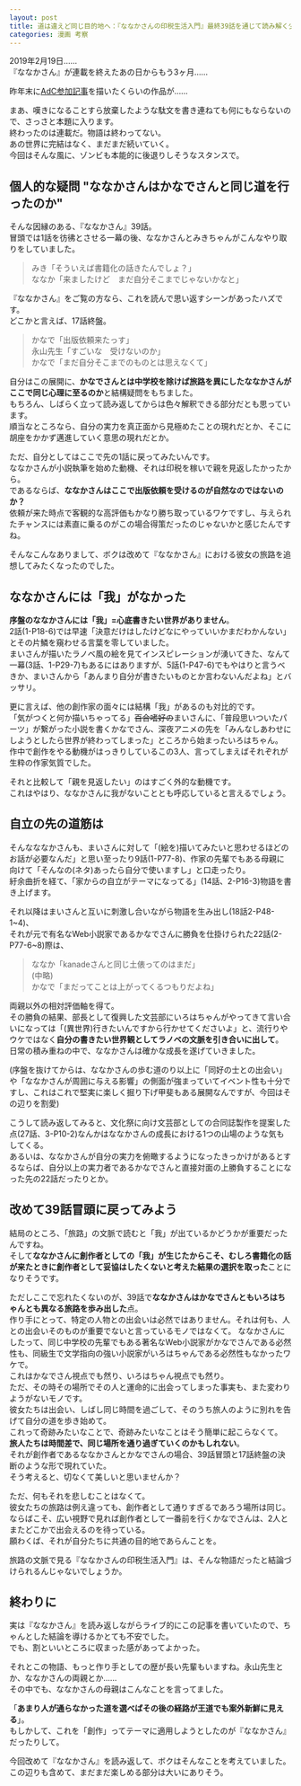```yaml
---
layout: post
title: 道は違えど同じ目的地へ：『ななかさんの印税生活入門』最終39話を通じて読み解く少女の旅路
categories: 漫画 考察
---
```


2019年2月19日……  
『ななかさん』が連載を終えたあの日からもう3ヶ月……  
  
昨年末に[AdC参加記事](/2018-12-02-comic/)を描いたくらいの作品が……

まあ、嘆きになることすら放棄したような駄文を書き連ねても何にもならないので、さっさと本題に入ります。  
終わったのは連載だ。物語は終わってない。  
あの世界に完結はなく、まだまだ続いていく。  
今回はそんな風に、ゾンビも本能的に後退りしそうなスタンスで。

## 個人的な疑問 "ななかさんはかなでさんと同じ道を行ったのか"

そんな因縁のある、『ななかさん』39話。  
冒頭では1話を彷彿とさせる一幕の後、ななかさんとみきちゃんがこんなやり取りをしていました。

>みき「そういえば書籍化の話きたんでしょ？」  
>ななか「来ましたけど　まだ自分そこまでじゃないかなと」

『ななかさん』をご覧の方なら、これを読んで思い返すシーンがあったハズです。  
どこかと言えば、17話終盤。

>かなで「出版依頼来たっす」  
>永山先生「すごいな　受けないのか」  
>かなで「まだ自分そこまでのものとは思えなくて」

自分はこの展開に、**かなでさんとは中学校を除けば旅路を異にしたななかさんがここで同じ心理に至るのか**と結構疑問をもちました。  
もちろん、しばらく立って読み返してからは色々解釈できる部分だとも思っています。  
順当なところなら、自分の実力を真正面から見極めたことの現れだとか、そこに胡座をかかず邁進していく意思の現れだとか。

ただ、自分としてはここで先の1話に戻ってみたいんです。  
ななかさんが小説執筆を始めた動機、それは印税を稼いで親を見返したかったから。  
であるならば、**ななかさんはここで出版依頼を受けるのが自然なのではないのか？**  
依頼が来た時点で客観的な高評価もかなり勝ち取っているワケですし、与えられたチャンスには素直に乗るのがこの場合得策だったのじゃないかと感じたんですね。  

そんなこんなありまして、ボクは改めて『ななかさん』における彼女の旅路を追想してみたくなったのでした。

## ななかさんには「我」がなかった

**序盤のななかさんには「我」=心底書きたい世界がありません**。  
2話(1-P18-6)では早速「決意だけはしたけどなにやっていいかまだわかんない」とその片鱗を窺わせる言葉を零していました。  
まいさんが描いたラノベ風の絵を見てインスピレーションが湧いてきた、なんて一幕(3話、1-P29-7)もあるにはありますが、5話(1-P47-6)でもやはりと言うべきか、まいさんから「あんまり自分が書きたいものとか言わないんだよね」とバッサリ。  

更に言えば、他の創作家の面々には結構「我」があるのも対比的です。  
「気がつくと何か描いちゃってる」~~百合嗜好の~~まいさんに、「普段思いついたパーツ」が繋がった小説を書くかなでさん、深夜アニメの先を「みんなしあわせにしようとしたら世界が終わってしまった」ところから始まったいろはちゃん。  
作中で創作をやる動機がはっきりしているこの3人、言ってしまえばそれぞれが生粋の作家気質でした。  

それと比較して「親を見返したい」のはすごく外的な動機です。  
これはやはり、ななかさんに我がないこととも呼応していると言えるでしょう。

## 自立の先の道筋は

そんなななかさんも、まいさんに対して「(絵を)描いてみたいと思わせるほどのお話が必要なんだ」と思い至ったり9話(1-P77-8)、作家の先輩でもある母親に向けて「そんなの(ネタ)あったら自分で使いますし」と口走ったり。  
紆余曲折を経て、「家からの自立がテーマになってる」(14話、2-P16-3)物語を書き上げます。

それ以降はまいさんと互いに刺激し合いながら物語を生み出し(18話2-P48-1~4)、  
それが元で有名なWeb小説家であるかなでさんに勝負を仕掛けられた22話(2-P77-6~8)際は、

>ななか「kanadeさんと同じ土俵ってのはまだ」  
>(中略)  
>かなで「まだってことは上がってくるつもりだよね」

両親以外の相対評価軸を得て。  
その勝負の結果、部長として復興した文芸部にいろはちゃんがやってきて言い合いになっては「(異世界)行きたいんですから行かせてくださいよ」と、流行りやウケではなく**自分の書きたい世界観としてラノベの文脈を引き合いに出して**。  
日常の積み重ねの中で、ななかさんは確かな成長を遂げていきました。

(序盤を抜けてからは、ななかさんの歩む道のり以上に「同好の士との出会い」や「ななかさんが周囲に与える影響」の側面が強まっていてイベント性も十分ですし、これはこれで堅実に楽しく掘り下げ甲斐もある展開なんですが、今回はその辺りを割愛)

こうして読み返してみると、文化祭に向け文芸部としての合同誌製作を提案した点(27話、3-P10-2)なんかはななかさんの成長における1つの山場のような気もしてくる。  
あるいは、ななかさんが自分の実力を俯瞰するようになったきっかけがあるとするならば、自分以上の実力者であるかなでさんと直接対面の上勝負することになった先の22話だったりとか。

## 改めて39話冒頭に戻ってみよう

結局のところ、「旅路」の文脈で読むと「我」が出ているかどうかが重要だったんですね。  
そして**ななかさんに創作者としての「我」が生じたからこそ、むしろ書籍化の話が来たときに創作者として妥協はしたくないと考えた結果の選択を取った**ことになりそうです。

ただしここで忘れたくないのが、39話で**ななかさんはかなでさんともいろはちゃんとも異なる旅路を歩み出した**点。  
作り手にとって、特定の人物との出会いは必然ではありません。それは何も、人との出会いそのものが重要でないと言っているモノではなくて。
ななかさんにしたって、同じ中学校の先輩でもある著名なWeb小説家がかなでさんである必然性も、同級生で文学指向の強い小説家がいろはちゃんである必然性もなかったワケで。  
これはかなでさん視点でも然り、いろはちゃん視点でも然り。  
ただ、その時その場所でその人と運命的に出会ってしまった事実も、また変わりようがないモノです。  
彼女たちは出会い、しばし同じ時間を過ごして、そのうち旅人のように別れを告げて自分の道を歩き始めて。  
これって奇跡みたいなことで、奇跡みたいなことはそう簡単に起こらなくて。  
**旅人たちは時間差で、同じ場所を通り過ぎていくのかもしれない**。  
それが創作者であるななかさんとかなでさんの場合、39話冒頭と17話終盤の決断のような形で現れていた。  
そう考えると、切なくて美しいと思いませんか？

ただ、何もそれを悲しむことはなくて。  
彼女たちの旅路は例え違っても、創作者として通りすぎるであろう場所は同じ。  
ならばこそ、広い視野で見れば創作者として一番前を行くかなでさんは、2人とまたどこかで出会えるのを待っている。  
願わくば、それが自分たちに共通の目的地であらんことを。

旅路の文脈で見る『ななかさんの印税生活入門』は、そんな物語だったと結論づけられるんじゃないでしょうか。

## 終わりに

実は『ななかさん』を読み返しながらライブ的にこの記事を書いていたので、ちゃんとした結論を導けるかとても不安でした。  
でも、割といいところに収まった感があってよかった。  

それとこの物語、もっと作り手としての歴が長い先輩もいますね。永山先生とか、ななかさんの両親とか……  
その中でも、ななかさんの母親はこんなことを言ってました。

「**あまり人が通らなかった道を選べばその後の経路が王道でも案外新鮮に見える**」。  
もしかして、これを「創作」ってテーマに適用しようとしたのが『ななかさん』だったりして。

今回改めて『ななかさん』を読み返して、ボクはそんなことを考えていました。  
この辺りも含めて、まだまだ楽しめる部分は大いにありそう。
